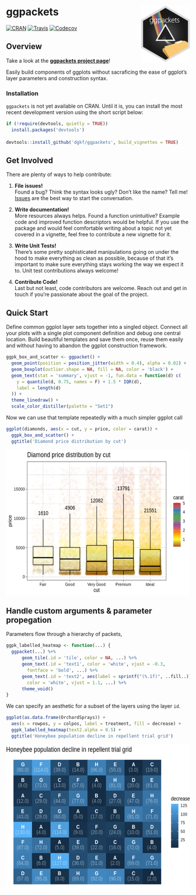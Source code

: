 
# ggpackets <img src="man/figures/ggpackets-hex-small.png" align="right" width="134px"/>

[![CRAN](https://img.shields.io/cran/v/ggpackets.svg?style=flat-square)](https://cran.r-project.org/package=ggpackets)
[![Travis](https://img.shields.io/travis/dgkf/ggpackets/master.svg?style=flat-square)](https://travis-ci.org/dgkf/ggpackets)
[![Codecov](https://img.shields.io/codecov/c/github/dgkf/ggpackets/master.svg?style=flat-square)](https://codecov.io/gh/dgkf/ggpackets)

## Overview

Take a look at the **[ggpackets project
page](https://dgkf.github.io/ggpackets/)**\!

Easily build components of ggplots without sacraficing the ease of
ggplot’s layer parameters and construction syntax.

### Installation

`ggpackets` is not yet available on CRAN. Until it is, you can install
the most recent development version using the short script below:

``` r
if (!require(devtools, quietly = TRUE)) 
  install.packages('devtools')

devtools::install_github('dgkf/ggpackets', build_vignettes = TRUE)
```

## Get Involved

There are plenty of ways to help contribute:

1.  **File issues\!**  
    Found a bug? Think the syntax looks ugly? Don’t like the name? Tell
    me\! [Issues](https://github.com/dgkf/ggpackets/issues) are the best
    way to start the conversation.

2.  **Write documentation\!**  
    More resources always helps. Found a function unintuitive? Example
    code and improved function descriptors would be helpful. If you use
    the package and would feel comfortable writing about a topic not yet
    covered in a vignette, feel free to contribute a new vignette for
    it.

3.  **Write Unit Tests\!**  
    There’s some pretty sophisticated manipulations going on under the
    hood to make everything as clean as possible, because of that it’s
    important to make sure everything stays working the way we expect it
    to. Unit test contributions always welcome\!

4.  **Contribute Code\!**  
    Last but not least, code contributors are welcome. Reach out and get
    in touch if you’re passionate about the goal of the project.

## Quick Start

Define common ggplot layer sets together into a singled object. Connect
all your plots with a single plot component definition and debug one
central location. Build beautiful templates and save them once, reuse
them easily and without having to abandon the ggplot construction
framework.

``` r
ggpk_box_and_scatter <- ggpacket() +
  geom_point(position = position_jitter(width = 0.4), alpha = 0.02) + 
  geom_boxplot(outlier.shape = NA, fill = NA, color = 'black') + 
  geom_text(stat = 'summary', vjust = -1, fun.data = function(d) c(
    y = quantile(d, 0.75, names = F) + 1.5 * IQR(d),
    label = length(d)
  )) + 
  theme_linedraw() + 
  scale_color_distiller(palette = "Set1")
```

Now we can use that template repeatedly with a much simpler ggplot call

``` r
ggplot(diamonds, aes(x = cut, y = price, color = carat)) + 
  ggpk_box_and_scatter() + 
  ggtitle('Diamond price distribution by cut')
```

<img src="README_files/figure-gfm/diamonds.boxplot-1.png" width="600px" height="400px" style="display: block; margin: auto;" />

## Handle custom arguments & parameter propegation

Parameters flow through a hierarchy of packets,

``` r
ggpk_labelled_heatmap <- function(...) {
  ggpacket(...) %+%
      geom_tile(.id = 'tile', color = NA, ...) %+% 
      geom_text(.id = 'text1', color = 'white', vjust = -0.3, 
        fontface = 'bold', ...) %+%
      geom_text(.id = 'text2', aes(label = sprintf("(%.1f)", ..fill..)), 
        color = 'white', vjust = 1.1, ...) %+%
      theme_void()
} 
```

We can specify an aesthetic for a subset of the layers using the layer
`id`.

``` r
ggplot(as.data.frame(OrchardSprays)) + 
  aes(x = rowpos, y = colpos, label = treatment, fill = decrease) + 
  ggpk_labelled_heatmap(text2.alpha = 0.5) + 
  ggtitle('Honeybee population decline in repellent trial grid')
```

<img src="README_files/figure-gfm/orchid.heatmap-1.png" width="600px" height="400px" style="display: block; margin: auto;" />
